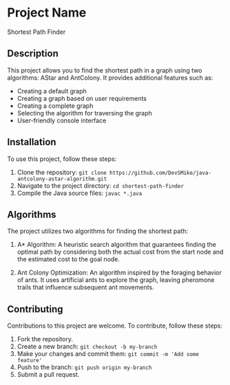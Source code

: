 # Project Name

Shortest Path Finder

## Description

This project allows you to find the shortest path in a graph using two algorithms: AStar and AntColony. It provides additional features such as:

- Creating a default graph
- Creating a graph based on user requirements
- Creating a complete graph
- Selecting the algorithm for traversing the graph
- User-friendly console interface

## Installation

To use this project, follow these steps:

1. Clone the repository: `git clone https://github.com/DevSMike/java-antcolony-astar-algorithm.git`
2. Navigate to the project directory: `cd shortest-path-finder`
3. Compile the Java source files: `javac *.java`

## Algorithms

The project utilizes two algorithms for finding the shortest path:

1. A* Algorithm: A heuristic search algorithm that guarantees finding the optimal path by considering both the actual cost from the start node and the estimated cost to the goal node.

2. Ant Colony Optimization: An algorithm inspired by the foraging behavior of ants. It uses artificial ants to explore the graph, leaving pheromone trails that influence subsequent ant movements.

## Contributing

Contributions to this project are welcome. To contribute, follow these steps:

1. Fork the repository.
2. Create a new branch: `git checkout -b my-branch`
3. Make your changes and commit them: `git commit -m 'Add some feature'`
4. Push to the branch: `git push origin my-branch`
5. Submit a pull request.


